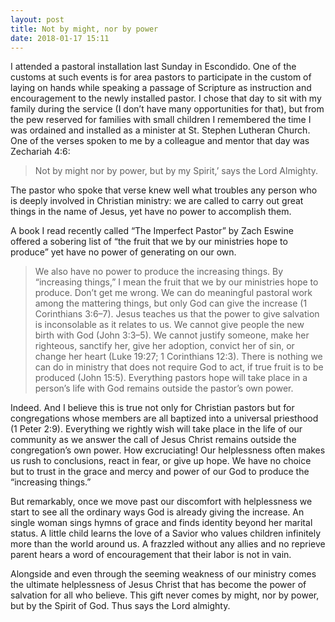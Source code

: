 ```yaml
---
layout: post
title: Not by might, nor by power
date: 2018-01-17 15:11
---
```


I attended a pastoral installation last Sunday in Escondido. One of the customs at such events is for area pastors to participate in the custom of laying on hands while speaking a passage of Scripture as instruction and encouragement to the newly installed pastor. I chose that day to sit with my family during the service (I don’t have many opportunities for that), but from the pew reserved for families with small children I remembered the time I was ordained and installed as a minister at St. Stephen Lutheran Church. One of the verses spoken to me by a colleague and mentor that day was Zechariah 4:6:

> Not by might nor by power, but by my Spirit,’ says the Lord Almighty.

The pastor who spoke that verse knew well what troubles any person who is deeply involved in Christian ministry: we are called to carry out great things in the name of Jesus, yet have no power to accomplish them.

A book I read recently called “The Imperfect Pastor” by Zach Eswine offered a sobering list of “the fruit that we by our ministries hope to produce” yet have no power of generating on our own.

> We also have no power to produce the increasing things. By “increasing things,” I mean the fruit that we by our ministries hope to produce. Don’t get me wrong. We can do meaningful pastoral work among the mattering things, but only God can give the increase (1 Corinthians 3:6–7). Jesus teaches us that the power to give salvation is inconsolable as it relates to us. We cannot give people the new birth with God (John 3:3–5). We cannot justify someone, make her righteous, sanctify her, give her adoption, convict her of sin, or change her heart (Luke 19:27; 1 Corinthians 12:3). There is nothing we can do in ministry that does not require God to act, if true fruit is to be produced (John 15:5). Everything pastors hope will take place in a person’s life with God remains outside the pastor’s own power.

Indeed. And I believe this is true not only for Christian pastors but for congregations whose members are all baptized into a universal priesthood (1 Peter 2:9). Everything we rightly wish will take place in the life of our community as we answer the call of Jesus Christ remains outside the congregation’s own power. How excruciating! Our helplessness often makes us rush to conclusions, react in fear, or give up hope. We have no choice but to trust in the grace and mercy and power of our God to produce the “increasing things.” 

But remarkably, once we move past our discomfort with helplessness we start to see all the ordinary ways God is already giving the increase. An single woman sings hymns of grace and finds identity beyond her marital status. A little child learns the love of a Savior who values children infinitely more than the world around us. A frazzled without any allies and no reprieve parent hears a word of encouragement that their labor is not in vain.

Alongside and even through the seeming weakness of our ministry comes the ultimate helplessness of Jesus Christ that has become the power of salvation for all who believe. This gift never comes by might, nor by power, but by the Spirit of God. Thus says the Lord almighty.